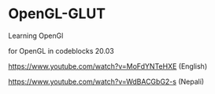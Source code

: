 # OpenGL-GLUT
Learning OpenGl

for OpenGL in codeblocks 20.03

https://www.youtube.com/watch?v=MoFdYNTeHXE   (English)

https://www.youtube.com/watch?v=WdBACGbG2-s   (Nepali)

